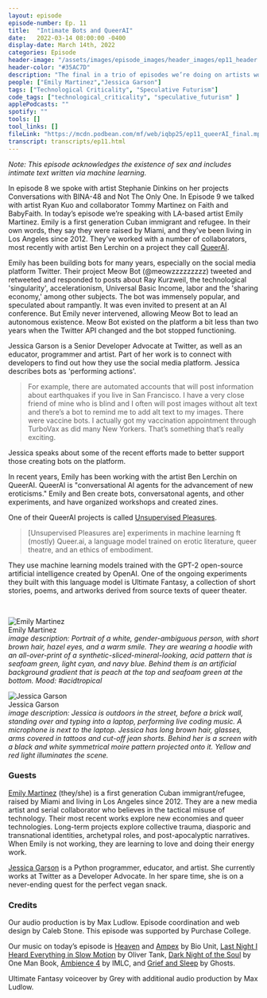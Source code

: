 ```yaml
---
layout: episode
episode-number: Ep. 11
title:  "Intimate Bots and QueerAI"
date:   2022-03-14 08:00:00 -0400
display-date: March 14th, 2022
categories: Episode
header-image: "/assets/images/episode_images/header_images/ep11_header.jpg"
header-color: "#35AC7D"
description: "The final in a trio of episodes we’re doing on artists working with bots and conversational agents. We speak to Emily Martinez of QueerAI on their work in bots and their collaborative AI chatbot experiment trained on erotic literature, feminist and queer theory, and an ethics of embodiment. We also talk with Jessica Garson, a Senior Developer Advocate at Twitter."
people: ["Emily Martinez","Jessica Garson"]
tags: ["Technological Criticality", "Speculative Futurism"]
code_tags: ["technological_criticality", "speculative_futurism" ]
applePodcasts: ""
spotify: ""
tools: []
tool_links: []
fileLink: "https://mcdn.podbean.com/mf/web/iqbp25/ep11_queerAI_final.mp3"
transcript: transcripts/ep11.html
---
```


*Note: This episode acknowledges the existence of sex and includes intimate text written via machine learning.*

In episode 8 we spoke with artist Stephanie Dinkins on her projects Conversations with BINA-48 and Not The Only One. In Episode 9 we talked with artist Ryan Kuo and collaborator Tommy Martinez on Faith and BabyFaith. In today’s episode we’re speaking with LA-based artist Emily Martinez. Emily is a first generation Cuban immigrant and refugee. In their own words, they say they were raised by Miami, and they’ve been living in Los Angeles since 2012. They’ve worked with a number of collaborators, most recently with artist Ben Lerchin on a project they call [QueerAI](https://queer.ai/).

Emily has been building bots for many years, especially on the social media platform Twitter. Their project Meow Bot (@meowzzzzzzzzz) tweeted and retweeted and responded to posts about Ray Kurzweil, the technological 'singularity', accelerationism, Universal Basic Income, labor and the 'sharing economy,' among other subjects. The bot was immensely popular, and speculated about rampantly. It was even invited to present at an AI conference. But Emily never intervened, allowing Meow Bot to lead an autonomous existence. Meow Bot existed on the platform a bit less than two years when the Twitter API changed and the bot stopped functioning.

Jessica Garson is a Senior Developer Advocate at Twitter, as well as an educator, programmer and artist. Part of her work is to connect with developers to find out how they use the social media platform. Jessica describes bots as 'performing actions'. 

> For example, there are automated accounts that will post information about earthquakes if you live in San Francisco. I have a very close friend of mine who is blind and I often will post images without alt text and there’s a bot to remind me to add alt text to my images. There were vaccine bots. I actually got my vaccination appointment through TurboVax as did many New Yorkers. That’s something that’s really exciting.

Jessica speaks about some of the recent efforts made to better support those creating bots on the platform. 

In recent years, Emily has been working with the artist Ben Lerchin on QueerAI. QueerAI is "conversational AI agents for the advancement of new eroticisms." Emily and Ben create bots, conversatonal agents, and other experiments, and have organized workshops and created zines. 

One of their QueerAI projects is called [Unsupervised Pleasures](https://unsupervisedpleasures.com). 

> [Unsupervised Pleasures are] experiments in machine learning ft (mostly) Queer.ai, a language model trained on erotic literature, queer theatre, and an ethics of embodiment.

They use machine learning models trained with the GPT-2 open-source artificial intelligence created by OpenAI. One of the ongoing experiments they built with this language model is Ultimate Fantasy, a collection of short stories, poems, and artworks derived from source texts of queer theater. 


<br>

![Emily Martinez]({{site.baseurl}}/assets/images/emily.jpg)  
Emily Martinez  
*image description: Portrait of a white, gender-ambiguous person, with short brown hair, hazel eyes, and a warm smile. They are wearing a hoodie with an all-over-print of a synthetic-sliced-mineral-looking, acid pattern that is seafoam green, light cyan, and navy blue. Behind them is an artificial background gradient that is peach at the top and seafoam green at the bottom. Mood: #acidtropical*

![Jessica Garson]({{site.baseurl}}/assets/images/jessica.jpg)  
Jessica Garson  
*image description: Jessica is outdoors in the street, before a brick wall, standing over and typing into a laptop, performing live coding music. A microphone is next to the laptop. Jessica has long brown hair, glasses, arms covered in tattoos and cut-off jean shorts. Behind her is a screen with a black and white symmetrical moire pattern projected onto it. Yellow and red light illuminates the scene.*

### Guests

<a href="https://somethingnothing.me/" alt="Emily Martinez artist website" class="nameTag">Emily Martinez</a> (they/she) is a first generation Cuban immigrant/refugee, raised by Miami and living in Los Angeles since 2012. They are a new media artist and serial collaborator who believes in the tactical misuse of technology. Their most recent works explore new economies and queer technologies. Long-term projects explore collective trauma, diasporic and transnational identities, archetypal roles, and post-apocalyptic narratives. When Emily is not working, they are learning to love and doing their energy work. 

<a href="https://twitter.com/jessicagarson" alt="Jessica Garson Twitter" class="nameTag">Jessica Garson</a> is a Python programmer, educator, and artist. She currently works at Twitter as a Developer Advocate. In her spare time, she is on a never-ending quest for the perfect vegan snack.

### Credits

Our audio production is by Max Ludlow. Episode coordination and web design by Caleb Stone. This episode was supported by Purchase College.

Our music on today’s episode is [Heaven](https://freemusicarchive.org/music/Bio_Unit/ampex/heaven-1) and [Ampex](https://freemusicarchive.org/music/Bio_Unit/ampex/ampex) by Bio Unit, [Last Night I Heard Everything in Slow Motion](https://freemusicarchive.org/music/Tank/Last_Night_I_Saw_Everything_In_Slow_Motion_Single/01_Last_Night_I_Heard_Everything_in_Slow_Motion_) by Oliver Tank, [Dark Night of the Soul](https://freemusicarchive.org/music/one-man-book/but-first-a-story/dark-night-of-the-soul) by One Man Book, [Ambience 4](https://freemusicarchive.org/music/independent-music-licensing-collective-imlc/emotive-ambience-licensing-pack-ketsa/ambience4) by IMLC, and [Grief and Sleep](https://freemusicarchive.org/music/Ghosts/Judge_EP/Ghosts_06_Grief_And_Sleep) by Ghosts.

Ultimate Fantasy voiceover by Grey with additional audio production by Max Ludlow.
